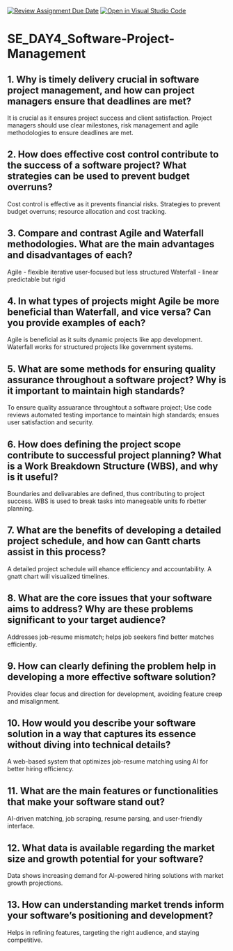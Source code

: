 [![Review Assignment Due Date](https://classroom.github.com/assets/deadline-readme-button-22041afd0340ce965d47ae6ef1cefeee28c7c493a6346c4f15d667ab976d596c.svg)](https://classroom.github.com/a/9pw6JKcu)
[![Open in Visual Studio Code](https://classroom.github.com/assets/open-in-vscode-2e0aaae1b6195c2367325f4f02e2d04e9abb55f0b24a779b69b11b9e10269abc.svg)](https://classroom.github.com/online_ide?assignment_repo_id=18493497&assignment_repo_type=AssignmentRepo)
# SE_DAY4_Software-Project-Management
## 1. Why is timely delivery crucial in software project management, and how can project managers ensure that deadlines are met?
It is crucial as it ensures project success and client satisfaction.
Project managers should use clear milestones, risk management and agile methodologies to ensure deadlines are met.

## 2. How does effective cost control contribute to the success of a software project? What strategies can be used to prevent budget overruns?
Cost control is effective as it prevents financial risks.
Strategies to prevent budget overruns; resource allocation and cost tracking.

## 3. Compare and contrast Agile and Waterfall methodologies. What are the main advantages and disadvantages of each?
Agile - flexible
        iterative
        user-focused but less structured
Waterfall - linear
            predictable but rigid
            
## 4. In what types of projects might Agile be more beneficial than Waterfall, and vice versa? Can you provide examples of each?
Agile is beneficial as it suits dynamic projects like app development.
Waterfall works for structured projects like government systems.

## 5. What are some methods for ensuring quality assurance throughout a software project? Why is it important to maintain high standards?
To ensure quality assuarance throughtout a software project; Use code reviews
                                                             automated testing
importance to maintain high standards; ensues user satisfaction and security.

## 6. How does defining the project scope contribute to successful project planning? What is a Work Breakdown Structure (WBS), and why is it useful?
Boundaries and delivarables are defined, thus contributing to project success. 
WBS is used to break tasks into manegeable units fo rbetter planning.

## 7. What are the benefits of developing a detailed project schedule, and how can Gantt charts assist in this process?
A detailed project schedule will ehance efficiency and accountability. 
A gnatt chart will visualized timelines.

## 8. What are the core issues that your software aims to address? Why are these problems significant to your target audience?
Addresses job-resume mismatch; helps job seekers find better matches efficiently.

## 9. How can clearly defining the problem help in developing a more effective software solution?
Provides clear focus and direction for development, avoiding feature creep and misalignment.

## 10. How would you describe your software solution in a way that captures its essence without diving into technical details?
A web-based system that optimizes job-resume matching using AI for better hiring efficiency.

## 11. What are the main features or functionalities that make your software stand out?
AI-driven matching, job scraping, resume parsing, and user-friendly interface.

## 12. What data is available regarding the market size and growth potential for your software?
Data shows increasing demand for AI-powered hiring solutions with market growth projections.

## 13. How can understanding market trends inform your software’s positioning and development?
Helps in refining features, targeting the right audience, and staying competitive.
